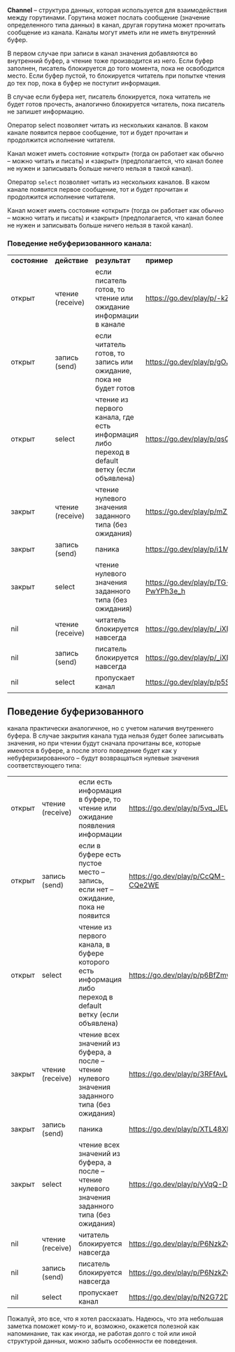 **Channel** – структура данных, которая используется для взаимодействия между горутинами. Горутина может послать сообщение (значение определенного типа данных) в канал, другая горутина может прочитать сообщение из канала. Каналы могут иметь или не иметь внутренний буфер.

В первом случае при записи в канал значения добавляются во внутренний буфер, а чтение тоже производится из него. Если буфер заполнен, писатель блокируется до того момента, пока не освободится место. Если буфер пустой, то блокируется читатель при попытке чтения до тех пор, пока в буфер не поступит информация.

В случае если буфера нет, писатель блокируется, пока читатель не будет готов прочесть, аналогично блокируется читатель, пока писатель не запишет информацию.

Оператор select позволяет читать из нескольких каналов. В каком канале появится первое сообщение, тот и будет прочитан и продолжится исполнение читателя.

Канал может иметь состояние «открыт» (тогда он работает как обычно – можно читать и писать) и «закрыт» (предполагается, что канал более не нужен и записывать больше ничего нельзя в такой канал).

Оператор `select` позволяет читать из нескольких каналов. В каком канале появится первое сообщение, тот и будет прочитан и продолжится исполнение читателя.

Канал может иметь состояние «открыт» (тогда он работает как обычно – можно читать и писать) и «закрыт» (предполагается, что канал более не нужен и записывать больше ничего нельзя в такой канал).

### Поведение небуферизованного канала:

|               |                  |                                                                                             |                                      |
| ------------- | ---------------- | ------------------------------------------------------------------------------------------- | ------------------------------------ |
| **состояние** | **действие**     | **результат**                                                                               | **пример**                           |
| открыт        | чтение (receive) | если писатель готов, то чтение или ожидание информации в канале                             | <https://go.dev/play/p/-kZO7U3pEPY>  |
| открыт        | запись (send)    | если читатель готов, то запись или ожидание, пока не будет готов                            | <https://go.dev/play/p/gOJ8PP5ID6C>  |
| открыт        | select           | чтение из первого канала, где есть информация либо переход в default ветку (если объявлена) | <https://go.dev/play/p/qsQJixb1J4l>  |
| закрыт        | чтение (receive) | чтение нулевого значения заданного типа (без ожидания)                                      | <https://go.dev/play/p/mZ-a-uau1qP>  |
| закрыт        | запись (send)    | паника                                                                                      | <https://go.dev/play/p/i1M9adPQIiP>  |
| закрыт        | select           | чтение нулевого значения заданного типа (без ожидания)                                      | <https://go.dev/play/p/TG-PwYPh3e_h> |
| nil           | чтение (receive) | читатель блокируется навсегда                                                               | <https://go.dev/play/p/_iXBO6_C3oC>  |
| nil           | запись (send)    | писатель блокируется навсегда                                                               | <https://go.dev/play/p/_iXBO6_C3oC>  |
| nil           | select           | пропускает канал                                                                            | <https://go.dev/play/p/p5SfXeSezWW>  |


## Поведение буферизованного 
канала практически аналогичное, но с учетом наличия внутреннего буфера. В случае закрытия канала туда нельзя будет более записывать значения, но при чтении будут сначала прочитаны все, которые имеются в буфере, а после этого поведение будет как у небуферизированного – будут возвращаться нулевые значения соответствующего типа:

|        |                  |                                                                                                           |                                     |
| ------ | ---------------- | --------------------------------------------------------------------------------------------------------- | ----------------------------------- |
| открыт | чтение (receive) | если есть информация в буфере, то чтение или ожидание появления информации                                | <https://go.dev/play/p/5vq_JEUH1de> |
| открыт | запись (send)    | если в буфере есть пустое место – запись, если нет – ожидание, пока не появится                           | <https://go.dev/play/p/CcQM-CQe2WE> |
| открыт | select           | чтение из первого канала, в буфере которого есть информация либо переход в default ветку (если объявлена) | <https://go.dev/play/p/p6BfZmwEmdd> |
| закрыт | чтение (receive) | чтение всех значений из буфера, а после – чтение нулевого значения заданного типа (без ожидания)          | <https://go.dev/play/p/3RFfAvLpWe2> |
| закрыт | запись (send)    | паника                                                                                                    | <https://go.dev/play/p/XTL48XHMwNp> |
| закрыт | select           | чтение всех значений из буфера, а после – чтение нулевого значения заданного типа (без ожидания)          | <https://go.dev/play/p/yVqQ-DnWd2B> |
| nil    | чтение (receive) | читатель блокируется навсегда                                                                             | <https://go.dev/play/p/P6NzkZvgdAk> |
| nil    | запись (send)    | писатель блокируется навсегда                                                                             | <https://go.dev/play/p/P6NzkZvgdAk> |
| nil    | select           | пропускает канал                                                                                          | <https://go.dev/play/p/N2G72DkTPFY> |

Пожалуй, это все, что я хотел рассказать. Надеюсь, что эта небольшая заметка поможет кому-то и, возможно, окажется полезной как напоминание, так как иногда, не работая долго с той или иной структурой данных, можно забыть особенности ее поведения.
